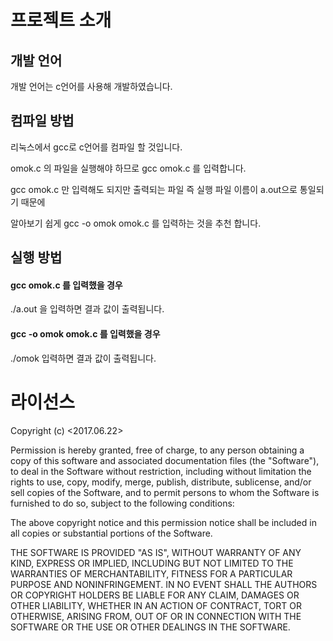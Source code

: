 # 프로젝트 소개
## 개발 언어
개발 언어는 c언어를 사용해 개발하였습니다. 
## 컴파일 방법
리눅스에서 gcc로 c언어를 컴파일 할 것입니다.

omok.c 의 파일을 실행해야 하므로 gcc omok.c 를 입력합니다.

gcc omok.c 만 입력해도 되지만 출력되는 파일 즉 실행 파일 이름이 a.out으로 통일되기 때문에

알아보기 쉽게 gcc -o omok omok.c 를 입력하는 것을 추천 합니다.

## 실행 방법
#### gcc omok.c 를 입력했을 경우
./a.out 을 입력하면 결과 값이 출력됩니다.
#### gcc -o omok omok.c 를 입력했을 경우
./omok 입력하면 결과 값이 출력됩니다.

# 라이선스
Copyright (c) <2017.06.22> <YUEUN LEE>

Permission is hereby granted, free of charge, to any person
obtaining a copy of this software and associated documentation
files (the "Software"), to deal in the Software without
restriction, including without limitation the rights to use,
copy, modify, merge, publish, distribute, sublicense, and/or sell
copies of the Software, and to permit persons to whom the
Software is furnished to do so, subject to the following
conditions:

The above copyright notice and this permission notice shall be
included in all copies or substantial portions of the Software.

THE SOFTWARE IS PROVIDED "AS IS", WITHOUT WARRANTY OF ANY KIND,
EXPRESS OR IMPLIED, INCLUDING BUT NOT LIMITED TO THE WARRANTIES
OF MERCHANTABILITY, FITNESS FOR A PARTICULAR PURPOSE AND
NONINFRINGEMENT. IN NO EVENT SHALL THE AUTHORS OR COPYRIGHT
HOLDERS BE LIABLE FOR ANY CLAIM, DAMAGES OR OTHER LIABILITY,
WHETHER IN AN ACTION OF CONTRACT, TORT OR OTHERWISE, ARISING
FROM, OUT OF OR IN CONNECTION WITH THE SOFTWARE OR THE USE OR
OTHER DEALINGS IN THE SOFTWARE.
